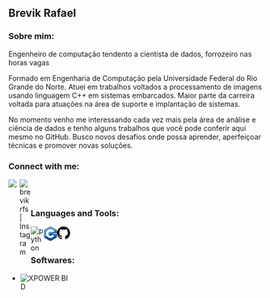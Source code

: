 

## Brevik Rafael

### Sobre mim:
 
 Engenheiro de computação tendento a cientista de dados, forrozeiro nas horas vagas 
 
 Formado em Engenharia de Computação pela Universidade Federal do Rio Grande do Norte. Atuei em trabalhos voltados a processamento de imagens usando linguagem C++ em sistemas embarcados. Maior parte da carreira voltada para atuações na área de suporte e implantação de sistemas.
 
 No momento venho me interessando cada vez mais pela área de análise e ciência de dados e tenho alguns trabalhos que você pode conferir aqui mesmo no GitHub. Busco novos desafios onde possa aprender, aperfeiçoar técnicas e promover novas soluções.

### Connect with me:

[<img align="left"  width="22px" src="https://cdn.jsdelivr.net/npm/simple-icons@3.4.0/icons/linkedin.svg" />](https://www.linkedin.com/in/brevik-rafael-1a7b3028/)

[<img align="left" alt="brevikrfs | Instagram" width="22px" src="https://upload.wikimedia.org/wikipedia/commons/5/58/Instagram-Icon.png" />](https://www.instagram.com/brevikrfs/)

<br />
<br />

### Languages and Tools:

<img align="left" alt="python" width="26px" src="https://cdn3.iconfinder.com/data/icons/logos-and-brands-adobe/512/267_Python-512.png" />

<img align="left" alt="C++" width="26px" src="https://github.com/Aakarsh-B/trying-repos/blob/master/c++.png"/>

<img align="left" alt="GitHub" width="26px" src="https://raw.githubusercontent.com/github/explore/78df643247d429f6cc873026c0622819ad797942/topics/github/github.png" />

<br />
<br />
  
### Softwares:

- POWER BI &nbsp; <a href="https://powerbi.microsoft.com/pt-br/" target="_blank"> <img align="left" alt="XD" width="26px" src="https://encrypted-tbn0.gstatic.com/images?q=tbn:ANd9GcRp-NPxTKSYHlcsKOOzB_EvTHkYsMM9J4jDBQ&usqp=CAU"/> </a> 

<br />
<br />






